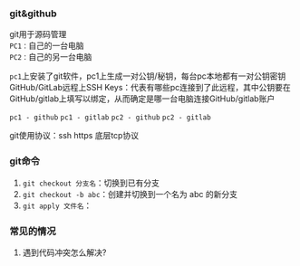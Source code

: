 ### git&github
git用于源码管理  
`PC1：`自己的一台电脑  
`PC2：`自己的另一台电脑

`pc1`上安装了git软件，pc1上生成一对公钥/秘钥，每台pc本地都有一对公钥密钥  
GitHub/GitLab远程上SSH Keys：代表有哪些pc连接到了此远程，其中公钥要在GitHub/gitlab上填写以绑定，从而确定是哪一台电脑连接GitHub/gitlab账户

`pc1 - github`
`pc1 - gitlab`
`pc2 - github`
`pc2 - gitlab`

git使用协议：ssh https 底层tcp协议


### git命令
1. `git checkout 分支名`：切换到已有分支
2. `git checkout -b abc`：创建并切换到一个名为 abc 的新分支
3. `git apply 文件名`：


### 常见的情况
1. 遇到代码冲突怎么解决?